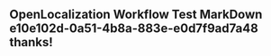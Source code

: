 <properties
ms.topic="hero-topic"
ms.test1="hero-topic"
ms.test2="test"/>

## OpenLocalization Workflow Test MarkDown e10e102d-0a51-4b8a-883e-e0d7f9ad7a48 thanks!
